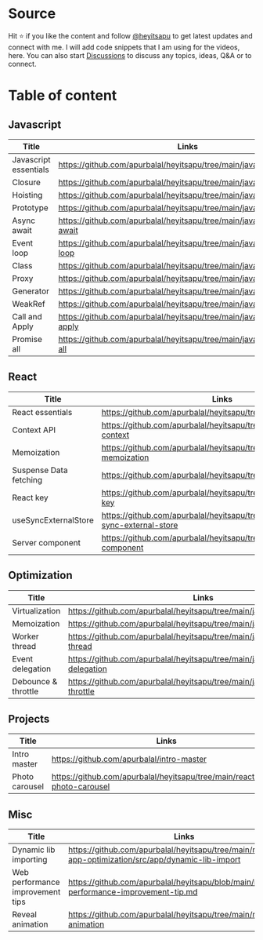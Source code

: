 # Source
Hit ⭐ if you like the content and follow <a href="https://www.instagram.com/heyitsapu/">@heyitsapu</a> to get latest updates and connect with me. I will add code snippets that I am using for the videos, here.
You can also start <a href="https://github.com/apurbalal/heyitsapu/discussions">Discussions</a> to discuss any topics, ideas, Q&A or to connect.

# Table of content
## Javascript
| Title | Links |
| --- | --- |
| Javascript essentials | https://github.com/apurbalal/heyitsapu/tree/main/javascript |
| Closure | https://github.com/apurbalal/heyitsapu/tree/main/javascript/closure |
| Hoisting | https://github.com/apurbalal/heyitsapu/tree/main/javascript/hoisting |
| Prototype | https://github.com/apurbalal/heyitsapu/tree/main/javascript/prototype |
| Async await | https://github.com/apurbalal/heyitsapu/tree/main/javascript/async-await |
| Event loop | https://github.com/apurbalal/heyitsapu/tree/main/javascript/event-loop |
| Class | https://github.com/apurbalal/heyitsapu/tree/main/javascript/class |
| Proxy | https://github.com/apurbalal/heyitsapu/tree/main/javascript/proxy |
| Generator | https://github.com/apurbalal/heyitsapu/tree/main/javascript/generator |
| WeakRef | https://github.com/apurbalal/heyitsapu/tree/main/javascript/weakref |
| Call and Apply | https://github.com/apurbalal/heyitsapu/tree/main/javascript/call-apply |
| Promise all | https://github.com/apurbalal/heyitsapu/tree/main/javascript/promise-all | 

## React
| Title | Links |
| --- | --- |
| React essentials | https://github.com/apurbalal/heyitsapu/tree/main/react |
| Context API | https://github.com/apurbalal/heyitsapu/tree/main/react/react-context |
| Memoization | https://github.com/apurbalal/heyitsapu/tree/main/react/react-memoization |
| Suspense Data fetching | https://github.com/apurbalal/heyitsapu/tree/main/react/suspense |
| React key | https://github.com/apurbalal/heyitsapu/tree/main/react/react-key |
| useSyncExternalStore | https://github.com/apurbalal/heyitsapu/tree/main/react/use-sync-external-store |
| Server component | https://github.com/apurbalal/heyitsapu/tree/main/react/server-component |

## Optimization
| Title | Links |
| --- | --- |
| Virtualization | https://github.com/apurbalal/heyitsapu/tree/main/javascript/virtualize |
| Memoization | https://github.com/apurbalal/heyitsapu/tree/main/javascript/memoization |
| Worker thread | https://github.com/apurbalal/heyitsapu/tree/main/javascript/worker-thread |
| Event delegation | https://github.com/apurbalal/heyitsapu/tree/main/javascript/event-delegation |
| Debounce & throttle | https://github.com/apurbalal/heyitsapu/tree/main/javascript/debounce-throttle |


## Projects
| Title | Links |
| --- | --- |
| Intro master | https://github.com/apurbalal/intro-master |
| Photo carousel | https://github.com/apurbalal/heyitsapu/tree/main/react/react-photo-carousel |

## Misc
| Title | Links |
| --- | --- |
| Dynamic lib importing | https://github.com/apurbalal/heyitsapu/tree/main/misc/web-app-optimization/src/app/dynamic-lib-import |
| Web performance improvement tips | https://github.com/apurbalal/heyitsapu/blob/main/misc/web-performance-improvement-tip.md |
| Reveal animation | https://github.com/apurbalal/heyitsapu/tree/main/misc/reveal-animation |
